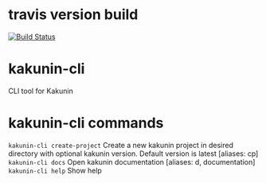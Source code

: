 # travis version build  
[![Build Status](https://travis-ci.org/TheSoftwareHouse/kakunin-cli.svg?branch=master)](https://travis-ci.org/TheSoftwareHouse/kakunin-cli.svg?branch=master)

# kakunin-cli
CLI tool for Kakunin 

# kakunin-cli commands
`kakunin-cli create-project` Create a new kakunin project in desired directory with optional kakunin version. Default version is latest [aliases: cp]  
`kakunin-cli docs` Open kakunin documentation [aliases: d, documentation]  
`kakunin-cli help` Show help  

